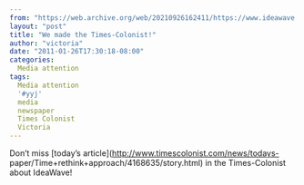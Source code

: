 ```yaml
---
from: "https://web.archive.org/web/20210926162411/https://www.ideawave.ca/we-made-the-times-colonist/"
layout: "post"
title: "We made the Times-Colonist!"
author: "victoria"
date: "2011-01-26T17:30:18-08:00"
categories:
  Media attention
tags: 
  Media attention
  '#yyj'
  media
  newspaper
  Times Colonist
  Victoria
---
```


Don’t miss [today’s article](http://www.timescolonist.com/news/todays- paper/Time+rethink+approach/4168635/story.html) in the Times-Colonist about IdeaWave!
